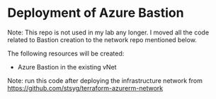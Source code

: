 # Deployment of Azure Bastion

Note: This repo is not used in my lab any longer. I moved all the code related to Bastion creation to the network repo mentioned below.


The following resources will be created:

- Azure Bastion in the existing vNet

Note: run this code after deploying the infrastructure network from https://github.com/stsyg/terraform-azurerm-network